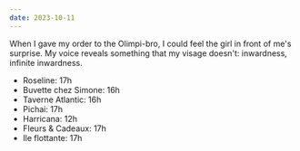 ```yaml
---
date: 2023-10-11
---
```


When I gave my order to the Olimpi-bro, I could feel the girl in front of me's surprise. My voice reveals something that my visage doesn't: inwardness, infinite inwardness.

- Roseline: 17h
- Buvette chez Simone: 16h
- Taverne Atlantic: 16h
- Pichai: 17h
- Harricana: 12h
- Fleurs & Cadeaux: 17h
- Ile flottante: 17h
